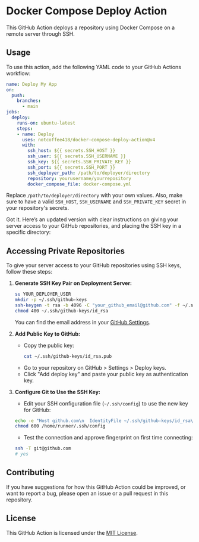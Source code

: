 
# Docker Compose Deploy Action

This GitHub Action deploys a repository using Docker Compose on a remote server through SSH.

## Usage

To use this action, add the following YAML code to your GitHub Actions workflow:

```yaml
name: Deploy My App
on:
  push:
    branches:
      - main
jobs:
  deploy:
    runs-on: ubuntu-latest
    steps:
    - name: Deploy
      uses: notcoffee418/docker-compose-deploy-action@v4
      with:
        ssh_host: ${{ secrets.SSH_HOST }}
        ssh_user: ${{ secrets.SSH_USERNAME }}
        ssh_key: ${{ secrets.SSH_PRIVATE_KEY }}
        ssh_port: ${{ secrets.SSH_PORT }}
        ssh_deployer_path: /path/to/deployer/directory
        repository: yourusername/yourrepository
        docker_compose_file: docker-compose.yml
```

Replace `/path/to/deployer/directory` with your own values. Also, make sure to have a valid `SSH_HOST`, `SSH_USERNAME` and `SSH_PRIVATE_KEY` secret in your repository's secrets.

Got it. Here’s an updated version with clear instructions on giving your server access to your GitHub repositories, and placing the SSH key in a specific directory:


## Accessing Private Repositories

To give your server access to your GitHub repositories using SSH keys, follow these steps:

1. **Generate SSH Key Pair on Deployment Server:**
   ```bash
   su YOUR_DEPLOYER_USER
   mkdir -p ~/.ssh/github-keys
   ssh-keygen -t rsa -b 4096 -C "your_github_email@github.com" -f ~/.ssh/github-keys/id_rsa
   chmod 400 ~/.ssh/github-keys/id_rsa
   ```
   You can find the email address in your [GitHub Settings](https://github.com/settings/emails).

2. **Add Public Key to GitHub:**
   - Copy the public key:
     ```bash
     cat ~/.ssh/github-keys/id_rsa.pub
     ```
   - Go to your repository on GitHub > Settings > Deploy keys.
   - Click "Add deploy key" and paste your public key as authentication key.

3. **Configure Git to Use the SSH Key:**
   - Edit your SSH configuration file (`~/.ssh/config`) to use the new key for GitHub:
    ```bash
    echo -e "Host github.com\n  IdentityFile ~/.ssh/github-keys/id_rsa\n  User git" >> ~/.ssh/config
    chmod 600 /home/runner/.ssh/config
    ```
   - Test the connection and approve fingerprint on first time connecting:
    ```bash
    ssh -T git@github.com
    # yes
    ```


## Contributing

If you have suggestions for how this GitHub Action could be improved, or want to report a bug, please open an issue or a pull request in this repository.

## License

This GitHub Action is licensed under the [MIT License](LICENSE).
